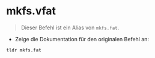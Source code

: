 # mkfs.vfat

> Dieser Befehl ist ein Alias von `mkfs.fat`.

- Zeige die Dokumentation für den originalen Befehl an:

`tldr mkfs.fat`
